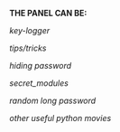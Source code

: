 <strong>THE PANEL CAN BE:</strong>

*key-logger*

*tips/tricks*

*hiding password*

*secret_modules*

*random long password*

*other useful python movies*